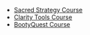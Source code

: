- [Sacred Strategy Course](/courses/sacred-strategy-course.html)
- [Clarity Tools Course](/courses/clarity-tools-course.html)
- [BootyQuest Course](/courses/bootyquest-course.html)